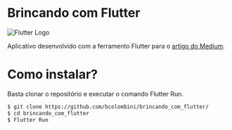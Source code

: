# Brincando com Flutter

![Flutter Logo](https://cdn-images-1.medium.com/max/1600/1*gqBLqChWtWLq33DvWm6Nog.png)

Aplicativo desenvolvido com a ferramento Flutter para o [artigo do Medium](http://medium.com.br).

# Como instalar?
Basta clonar o repositório e executar o comando Flutter Run.
```bash
$ git clone https://github.com/bcolombini/brincando_com_flutter/
$ cd brincando_com_flutter
$ Flutter Run
```
